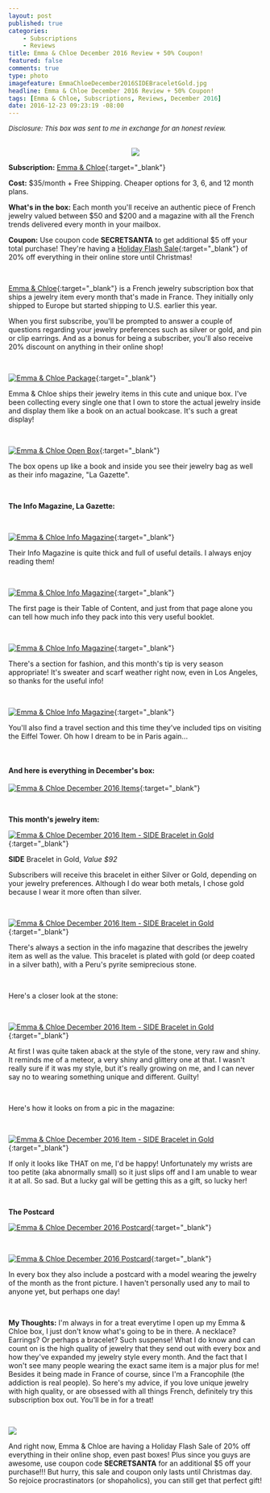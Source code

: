 ```yaml
---
layout: post
published: true
categories: 
    - Subscriptions
    - Reviews
title: Emma & Chloe December 2016 Review + 50% Coupon!
featured: false
comments: true
type: photo
imagefeature: EmmaChloeDecember2016SIDEBraceletGold.jpg
headline: Emma & Chloe December 2016 Review + 50% Coupon!
tags: [Emma & Chloe, Subscriptions, Reviews, December 2016]
date: 2016-12-23 09:23:19 -08:00
---
```


<i><font size="2">Disclosure: This box was sent to me in exchange for an honest review.</font></i>

<br>

<center><a target="_blank" href="http://shareasale.com/r.cfm?b=879944&amp;u=1115177&amp;m=65239&amp;urllink=&amp;afftrack="><img src="http://static.shareasale.com/image/65239/Logo_00.png" border="0" />
</a></center>

**Subscription:** [Emma & Chloe](http://www.shareasale.com/r.cfm?b=852386&u=1115177&m=65239&urllink=&afftrack=){:target="_blank"}

**Cost:** $35/month + Free Shipping. Cheaper options for 3, 6, and 12 month plans.

**What's in the box:** Each month you'll receive an authentic piece of French jewelry valued between $50 and $200 and a magazine with all the French trends delivered every month in your mailbox.

**Coupon:** Use coupon code **SECRETSANTA** to get additional $5 off your total purchase! They're having a [Holiday Flash Sale](http://www.shareasale.com/u.cfm?d=386312&m=65239&u=1115177){:target="_blank"} of 20% off everything in their online store until Christmas!

<br>

[Emma & Chloe](http://www.shareasale.com/r.cfm?b=852386&u=1115177&m=65239&urllink=&afftrack=){:target="_blank"} is a French jewelry subscription box that ships a jewelry item every month that's made in France. They initially only shipped to Europe but started shipping to U.S. earlier this year.

When you first subscribe, you'll be prompted to answer a couple of questions regarding your jewelry preferences such as silver or gold, and pin or clip earrings. And as a bonus for being a subscriber, you'll also receive 20% discount on anything in their online shop!

<br>

[![Emma & Chloe Package](http://whatsupmailbox.com/images/EmmaChloeDecember2016Box.jpg)](http://www.shareasale.com/r.cfm?b=852386&u=1115177&m=65239&urllink=&afftrack=){:target="_blank"}

Emma & Chloe ships their jewelry items in this cute and unique box. I've been collecting every single one that I own to store the actual jewelry inside and display them like a book on an actual bookcase. It's such a great display!

<br>

[![Emma & Chloe Open Box](http://whatsupmailbox.com/images/EmmaChloeDecember2016OpenBox.jpg)](http://www.shareasale.com/r.cfm?b=852386&u=1115177&m=65239&urllink=&afftrack=){:target="_blank"}
 
The box opens up like a book and inside you see their jewelry bag as well as their info magazine, "La Gazette".

<br>

**The Info Magazine, La Gazette:**

<br>

[![Emma & Chloe Info Magazine](http://whatsupmailbox.com/images/EmmaChloeDecember2016InfoMagazine.jpg)](http://www.shareasale.com/r.cfm?b=852386&u=1115177&m=65239&urllink=&afftrack=){:target="_blank"}

Their Info Magazine is quite thick and full of useful details. I always enjoy reading them!

<br>

[![Emma & Chloe Info Magazine](http://whatsupmailbox.com/images/EmmaChloeDecember2016InfoMagazine02.jpg)](http://www.shareasale.com/r.cfm?b=852386&u=1115177&m=65239&urllink=&afftrack=){:target="_blank"}

The first page is their Table of Content, and just from that page alone you can tell how much info they pack into this very useful booklet.

<br>

[![Emma & Chloe Info Magazine](http://whatsupmailbox.com/images/EmmaChloeDecember2016InfoMagazine03.jpg)](http://www.shareasale.com/r.cfm?b=852386&u=1115177&m=65239&urllink=&afftrack=){:target="_blank"}

There's a section for fashion, and this month's tip is very season appropriate! It's sweater and scarf weather right now, even in Los Angeles, so thanks for the useful info!

<br>

[![Emma & Chloe Info Magazine](http://whatsupmailbox.com/images/EmmaChloeDecember2016InfoMagazine04.jpg)](http://www.shareasale.com/r.cfm?b=852386&u=1115177&m=65239&urllink=&afftrack=){:target="_blank"}

You'll also find a travel section and this time they've included tips on visiting the Eiffel Tower. Oh how I dream to be in Paris again...

<br>

<H4>And here is everything in December's box:</H4>

[![Emma & Chloe December 2016 Items](http://whatsupmailbox.com/images/EmmaChloeDecember2016Items.jpg)](http://www.shareasale.com/r.cfm?b=852386&u=1115177&m=65239&urllink=&afftrack=){:target="_blank"}

<br>

**This month's jewelry item:**

[![Emma & Chloe December 2016 Item - SIDE Bracelet in Gold](http://whatsupmailbox.com/images/EmmaChloeDecember2016SIDEBraceletGold.jpg)](http://www.shareasale.com/r.cfm?b=852386&u=1115177&m=65239&urllink=&afftrack=){:target="_blank"}

**SIDE** Bracelet in Gold, *Value $92*

Subscribers will receive this bracelet in either Silver or Gold, depending on your jewelry preferences. Although I do wear both metals, I chose gold because I wear it more often than silver.

<br>

[![Emma & Chloe December 2016 Item - SIDE Bracelet in Gold](http://whatsupmailbox.com/images/EmmaChloeDecember2016SIDEBraceletInfo.jpg)](http://www.shareasale.com/r.cfm?b=852386&u=1115177&m=65239&urllink=&afftrack=){:target="_blank"}

There's always a section in the info magazine that describes the jewelry item as well as the value. This bracelet is plated with gold (or deep coated in a silver bath), with a Peru's pyrite semiprecious stone.

<br>

Here's a closer look at the stone:

<br>

[![Emma & Chloe December 2016 Item - SIDE Bracelet in Gold](http://whatsupmailbox.com/images/EmmaChloeDecember2016SIDEBraceletGold02.jpg)](http://www.shareasale.com/r.cfm?b=852386&u=1115177&m=65239&urllink=&afftrack=){:target="_blank"}

At first I was quite taken aback at the style of the stone, very raw and shiny. It reminds me of a meteor, a very shiny and glittery one at that. I wasn't really sure if it was my style, but it's really growing on me, and I can never say no to wearing something unique and different. Guilty!

<br>

Here's how it looks on from a pic in the magazine:

<br>

[![Emma & Chloe December 2016 Item - SIDE Bracelet in Gold](http://whatsupmailbox.com/images/EmmaChloeDecember2016SIDEBraceletGold03.jpg)](http://www.shareasale.com/r.cfm?b=852386&u=1115177&m=65239&urllink=&afftrack=){:target="_blank"}

If only it looks like THAT on me, I'd be happy! Unfortunately my wrists are too petite (aka abnormally small) so it just slips off and I am unable to wear it at all. So sad. But a lucky gal will be getting this as a gift, so lucky her!

<br>

**The Postcard**

[![Emma & Chloe December 2016 Postcard](http://whatsupmailbox.com/images/EmmaChloeDecember2016Postcard.jpg)](http://www.shareasale.com/r.cfm?b=852386&u=1115177&m=65239&urllink=&afftrack=){:target="_blank"}

<br>

[![Emma & Chloe December 2016 Postcard](http://whatsupmailbox.com/images/EmmaChloeDecember2016Postcard02.jpg)](http://www.shareasale.com/r.cfm?b=852386&u=1115177&m=65239&urllink=&afftrack=){:target="_blank"}

In every box they also include a postcard with a model wearing the jewelry of the month as the front picture. I haven't personally used any to mail to anyone yet, but perhaps one day!

<br>

<i class="icon-exclamation-sign"></i> **My Thoughts:** I'm always in for a treat everytime I open up my Emma & Chloe box, I just don't know what's going to be in there. A necklace? Earrings? Or perhaps a bracelet? Such suspense! What I do know and can count on is the high quality of jewelry that they send out with every box and how they've expanded my jewelry style every month. And the fact that I won't see many people wearing the exact same item is a major plus for me! Besides it being made in France of course, since I'm a Francophile (the addiction is real people). So here's my advice, if you love unique jewelry with high quality, or are obsessed with all things French, definitely try this subscription box out. You'll be in for a treat!

<br>

<a target="_blank" href="http://shareasale.com/r.cfm?b=950796&amp;u=1115177&amp;m=65239&amp;urllink=&amp;afftrack="><img src="http://static.shareasale.com/image/65239/HOLIDAYBANNER.png" border="0" /></a>

And right now, Emma & Chloe are having a Holiday Flash Sale of 20% off everything in their online shop, even past boxes! Plus since you guys are awesome, use coupon code **SECRETSANTA** for an additional $5 off your purchase!!! But hurry, this sale and coupon only lasts until Christmas day. So rejoice procrastinators (or shopaholics), you can still get that perfect gift!
